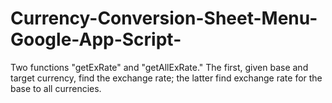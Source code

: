 # Currency-Conversion-Sheet-Menu-Google-App-Script-
Two functions "getExRate" and "getAllExRate." The first, given base and target currency, find the exchange rate; the latter find exchange rate for the base to all currencies.
